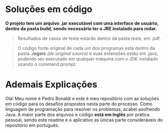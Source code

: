 # Soluções em código

 **O projeto tem um arquivo .jar executável com uma interface de usuário, dentro da pasta *build,* sendo necessário ter o JRE instalado para rodar.**
> Resultados de casos de teste estarão dentro da pasta *tests,* em .pdf.

> O código fonte original de cada um dos programas está dentro da pasta **./ogsrc** *(de original source)* e suas extensões estão em .java, podendo ser executado em qualquer máquina com o JDK instalado usando o command prompt.

 # Ademais Explicações
 Olá! Meu nome é Pedro Bonaldi e este é meu repositório com as soluções em código para os desafios propostos nesta parte do processo. Como linguagem de programação para resolver os problemas, acabei esolhendo Java. A maior parte dos arquivos e código **está em inglês** por prática pessoal, sendo este readme e o aplicativo as únicas parte consideráveis do repositório em português.
